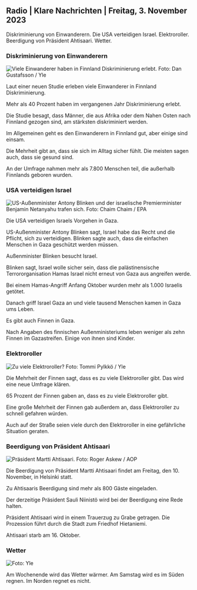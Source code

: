 ## Radio \| Klare Nachrichten \| Freitag, 3. November 2023

Diskriminierung von Einwanderern. Die USA verteidigen Israel. Elektroroller. Beerdigung von Präsident Ahtisaari. Wetter.

### Diskriminierung von Einwanderern

![Viele Einwanderer haben in Finnland Diskriminierung erlebt. Foto: Dan Gustafsson / Yle](https://images.cdn.yle.fi/image/upload/c_crop,h_1080,w_1919,x_0,y_0/ar_1.7777777777777777,c_fill,g_faces,h_675,w_1200/dpr_1.0/q_auto:eco/f_auto/fl_lossy/v1693477380/39-116537864f0696340afe)

Laut einer neuen Studie erleben viele Einwanderer in Finnland Diskriminierung.

Mehr als 40 Prozent haben im vergangenen Jahr Diskriminierung erlebt.

Die Studie besagt, dass Männer, die aus Afrika oder dem Nahen Osten nach Finnland gezogen sind, am stärksten diskriminiert werden.

Im Allgemeinen geht es den Einwanderern in Finnland gut, aber einige sind einsam.

Die Mehrheit gibt an, dass sie sich im Alltag sicher fühlt. Die meisten sagen auch, dass sie gesund sind.

An der Umfrage nahmen mehr als 7.800 Menschen teil, die außerhalb Finnlands geboren wurden.

### USA verteidigen Israel

![US-Außenminister Antony Blinken und der israelische Premierminister Benjamin Netanyahu trafen sich. Foto: Chaim Chaim / EPA](https://images.cdn.yle.fi/image/upload/c_crop,h_1178,w_2095,x_0,y_45/ar_1.7777777777777777,c_fill,g_faces,h_675,w_1200/dpr_1.0/q_auto:eco/f_auto/fl_lossy/v1697558051/39-1187709652eacaa1698e)

Die USA verteidigen Israels Vorgehen in Gaza.

US-Außenminister Antony Blinken sagt, Israel habe das Recht und die Pflicht, sich zu verteidigen. Blinken sagte auch, dass die einfachen Menschen in Gaza geschützt werden müssen.

Außenminister Blinken besucht Israel.

Blinken sagt, Israel wolle sicher sein, dass die palästinensische Terrororganisation Hamas Israel nicht erneut von Gaza aus angreifen werde.

Bei einem Hamas-Angriff Anfang Oktober wurden mehr als 1.000 Israelis getötet.

Danach griff Israel Gaza an und viele tausend Menschen kamen in Gaza ums Leben.

Es gibt auch Finnen in Gaza.

Nach Angaben des finnischen Außenministeriums leben weniger als zehn Finnen im Gazastreifen. Einige von ihnen sind Kinder.

### Elektroroller

![Zu viele Elektroroller? Foto: Tommi Pylkkö / Yle](https://images.cdn.yle.fi/image/upload/c_crop,h_2268,w_4032,x_0,y_378/ar_1.7777777777777777,c_fill,g_faces,h_675,w_1200/dpr_1.0/q_auto:eco/f_auto/fl_lossy/v1629190662/39-842535611aab23cf6db)

Die Mehrheit der Finnen sagt, dass es zu viele Elektroroller gibt. Das wird eine neue Umfrage klären.

65 Prozent der Finnen gaben an, dass es zu viele Elektroroller gibt.

Eine große Mehrheit der Finnen gab außerdem an, dass Elektroroller zu schnell gefahren würden.

Auch auf der Straße seien viele durch den Elektroroller in eine gefährliche Situation geraten.

### Beerdigung von Präsident Ahtisaari

![Präsident Martti Ahtisaari. Foto: Roger Askew / AOP](https://images.cdn.yle.fi/image/upload/c_crop,h_3238,w_5757,x_259,y_350/ar_1.7777777777777777,c_fill,g_faces,h_675,w_1200/dpr_1.0/q_auto:eco/f_auto/fl_lossy/v1697440152/39-1186733652ce1167d3e9)

Die Beerdigung von Präsident Martti Ahtisaari findet am Freitag, den 10. November, in Helsinki statt.

Zu Ahtisaaris Beerdigung sind mehr als 800 Gäste eingeladen.

Der derzeitige Präsident Sauli Niinistö wird bei der Beerdigung eine Rede halten.

Präsident Ahtisaari wird in einem Trauerzug zu Grabe getragen. Die Prozession führt durch die Stadt zum Friedhof Hietaniemi.

Ahtisaari starb am 16. Oktober.

### Wetter

![ Foto: Yle](https://images.cdn.yle.fi/image/upload/c_crop,h_1080,w_1919,x_0,y_0/ar_1.7777777777777777,c_fill,g_faces,h_675,w_1200/dpr_1.0/q_auto:eco/f_auto/fl_lossy/v1699023031/39-11957186545088dc4556)

Am Wochenende wird das Wetter wärmer. Am Samstag wird es im Süden regnen. Im Norden regnet es nicht.